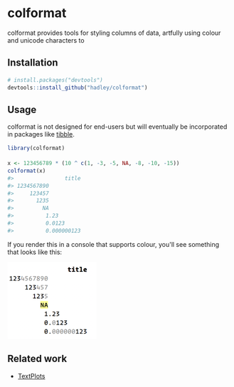 
<!-- README.md is generated from README.Rmd. Please edit that file -->
colformat
=========

colformat provides tools for styling columns of data, artfully using colour and unicode characters to

Installation
------------

``` r
# install.packages("devtools")
devtools::install_github("hadley/colformat")
```

Usage
-----

colformat is not designed for end-users but will eventually be incorporated in packages like [tibble](http://tibble.tidyverse.org).

``` r
library(colformat)

x <- 123456789 * (10 ^ c(1, -3, -5, NA, -8, -10, -15))
colformat(x)
#>                title
#> 1234567890          
#>     123457          
#>       1235          
#>         NA          
#>          1.23       
#>          0.0123     
#>          0.000000123
```

If you render this in a console that supports colour, you'll see something that looks like this:

<img src="man/figures/colours.png" width="200px" />

Related work
------------

-   [TextPlots](https://github.com/sunetos/TextPlots.jl)
